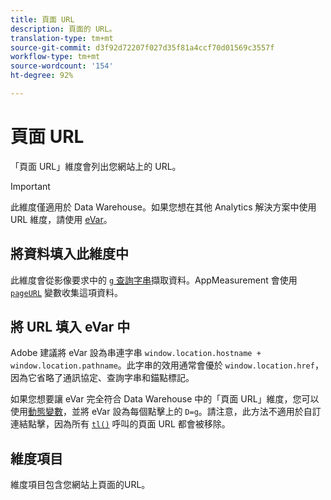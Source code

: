 ```yaml
---
title: 頁面 URL
description: 頁面的 URL。
translation-type: tm+mt
source-git-commit: d3f92d72207f027d35f81a4ccf70d01569c3557f
workflow-type: tm+mt
source-wordcount: '154'
ht-degree: 92%

---
```



# 頁面 URL

「頁面 URL」維度會列出您網站上的 URL。

>[!IMPORTANT]
>
>此維度僅適用於 Data Warehouse。如果您想在其他 Analytics 解決方案中使用 URL 維度，請使用 [eVar](evar.md)。

## 將資料填入此維度中

此維度會從影像要求中的 [`g` 查詢字串](/help/implement/validate/query-parameters.md)擷取資料。AppMeasurement 會使用 [`pageURL`](/help/implement/vars/page-vars/pageurl.md) 變數收集這項資料。

## 將 URL 填入 eVar 中

Adobe 建議將 eVar 設為串連字串 `window.location.hostname + window.location.pathname`。此字串的效用通常會優於 `window.location.href`，因為它省略了通訊協定、查詢字串和錨點標記。

如果您想要讓 eVar 完全符合 Data Warehouse 中的「頁面 URL」維度，您可以使用[動態變數](/help/implement/vars/page-vars/dynamic-variables.md)，並將 eVar 設為每個點擊上的 `D=g`。請注意，此方法不適用於自訂連結點擊，因為所有 [`tl()`](/help/implement/vars/functions/tl-method.md) 呼叫的頁面 URL 都會被移除。

## 維度項目

維度項目包含您網站上頁面的URL。
